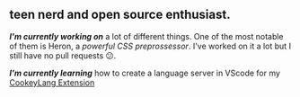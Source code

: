 ## teen nerd and open source enthusiast.

***I'm currently working on*** a lot of different things. One of the most notable of them is Heron, a *powerful CSS preprossessor*. I've worked on it a lot but I still have no pull requests 😕.

***I'm currently learning*** how to create a language server in VScode for my [CookeyLang Extension](https://github.com/PoseidonCoder/CookeyLangVScodeExtension)
